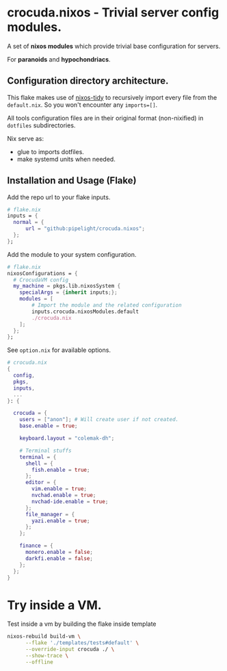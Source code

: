 # crocuda.nixos - Trivial server config modules.

A set of **nixos modules** which provide trivial base configuration
for servers.

For **paranoids** and **hypochondriacs**.

## Configuration directory architecture.

This flake makes use of [nixos-tidy](https://github.com/pipelight/nixos-tidy) to recursively import every file from the `default.nix`.
So you won't encounter any `imports=[]`.

All tools configuration files are in their original format (non-nixified) in
`dotfiles` subdirectories.

Nix serve as:

- glue to imports dotfiles.
- make systemd units when needed.

## Installation and Usage (Flake)

Add the repo url to your flake inputs.

```nix
# flake.nix
inputs = {
  normal = {
      url = "github:pipelight/crocuda.nixos";
  };
};
```

Add the module to your system configuration.

```nix
# flake.nix
nixosConfigurations = {
  # CrocudaVM config
  my_machine = pkgs.lib.nixosSystem {
    specialArgs = {inherit inputs;};
    modules = [
        # Import the module and the related configuration
        inputs.crocuda.nixosModules.default
        ./crocuda.nix
    ];
  };
};
```

See `option.nix` for available options.

```nix
# crocuda.nix
{
  config,
  pkgs,
  inputs,
  ...
}: {

  crocuda = {
    users = ["anon"]; # Will create user if not created.
    base.enable = true;

    keyboard.layout = "colemak-dh";

    # Terminal stuffs
    terminal = {
      shell = {
        fish.enable = true;
      };
      editor = {
        vim.enable = true;
        nvchad.enable = true;
        nvchad-ide.enable = true;
      };
      file_manager = {
        yazi.enable = true;
      };
    };

    finance = {
      monero.enable = false;
      darkfi.enable = false;
    };
  };
}
```

# Try inside a VM.

Test inside a vm by building the flake inside template

```sh
nixos-rebuild build-vm \
      --flake './templates/tests#default' \
      --override-input crocuda ./ \
      --show-trace \
      --offline
```
